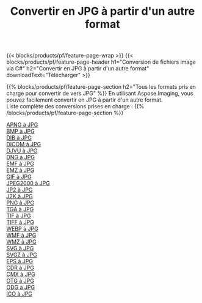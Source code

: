 ﻿---
title: Convertir en JPG à partir d'un autre format 
weight: 3920
url: /fr/net/conversion/to/jpg 
lang: fr
langdirlevel: 2
locales: zh-hans,ja,it,ru,de,es,fr,nl,id,lt,pl,pt,vi,tr,ko,zh-hant,ar,hi,th,sv,cs,uk,he
description: En utilisant Aspose.Imaging, vous pouvez facilement convertir en JPG à partir d'un autre format
---

{{< blocks/products/pf/feature-page-wrap >}}
{{< blocks/products/pf/feature-page-header h1="Conversion de fichiers image via C#" h2="Convertir en JPG à partir d'un autre format" downloadText="Télécharger" >}}


{{% blocks/products/pf/feature-page-section  h2="Tous les formats pris en charge pour convertir de vers JPG" %}}
En utilisant Aspose.Imaging, vous pouvez facilement convertir en JPG à partir d'un autre format.
<br/>
Liste complète des conversions prises en charge :
{{% /blocks/products/pf/feature-page-section %}}
<div class="container-fluid productfamilypage bg-gray">
    <div class="convertypes bg-gray agp-content section">
        <div class="container">
		<div class="row other-converters">
		    <div class='col-md-2 other-converter remove-lp remove-rp'><a href="/imaging/fr/net/conversion/apng-to-jpg" >APNG à JPG</a></div>
<div class='col-md-2 other-converter remove-lp remove-rp'><a href="/imaging/fr/net/conversion/bmp-to-jpg" >BMP à JPG</a></div>
<div class='col-md-2 other-converter remove-lp remove-rp'><a href="/imaging/fr/net/conversion/dib-to-jpg" >DIB à JPG</a></div>
<div class='col-md-2 other-converter remove-lp remove-rp'><a href="/imaging/fr/net/conversion/dicom-to-jpg" >DICOM à JPG</a></div>
<div class='col-md-2 other-converter remove-lp remove-rp'><a href="/imaging/fr/net/conversion/djvu-to-jpg" >DJVU à JPG</a></div>
<div class='col-md-2 other-converter remove-lp remove-rp'><a href="/imaging/fr/net/conversion/dng-to-jpg" >DNG à JPG</a></div>
<div class='col-md-2 other-converter remove-lp remove-rp'><a href="/imaging/fr/net/conversion/emf-to-jpg" >EMF à JPG</a></div>
<div class='col-md-2 other-converter remove-lp remove-rp'><a href="/imaging/fr/net/conversion/emz-to-jpg" >EMZ à JPG</a></div>
<div class='col-md-2 other-converter remove-lp remove-rp'><a href="/imaging/fr/net/conversion/gif-to-jpg" >GIF à JPG</a></div>
<div class='col-md-2 other-converter remove-lp remove-rp'><a href="/imaging/fr/net/conversion/jpeg2000-to-jpg" >JPEG2000 à JPG</a></div>
<div class='col-md-2 other-converter remove-lp remove-rp'><a href="/imaging/fr/net/conversion/jp2-to-jpg" >JP2 à JPG</a></div>
<div class='col-md-2 other-converter remove-lp remove-rp'><a href="/imaging/fr/net/conversion/j2k-to-jpg" >J2K à JPG</a></div>
<div class='col-md-2 other-converter remove-lp remove-rp'><a href="/imaging/fr/net/conversion/png-to-jpg" >PNG à JPG</a></div>
<div class='col-md-2 other-converter remove-lp remove-rp'><a href="/imaging/fr/net/conversion/tga-to-jpg" >TGA à JPG</a></div>
<div class='col-md-2 other-converter remove-lp remove-rp'><a href="/imaging/fr/net/conversion/tif-to-jpg" >TIF à JPG</a></div>
<div class='col-md-2 other-converter remove-lp remove-rp'><a href="/imaging/fr/net/conversion/tiff-to-jpg" >TIFF à JPG</a></div>
<div class='col-md-2 other-converter remove-lp remove-rp'><a href="/imaging/fr/net/conversion/webp-to-jpg" >WEBP à JPG</a></div>
<div class='col-md-2 other-converter remove-lp remove-rp'><a href="/imaging/fr/net/conversion/wmf-to-jpg" >WMF à JPG</a></div>
<div class='col-md-2 other-converter remove-lp remove-rp'><a href="/imaging/fr/net/conversion/wmz-to-jpg" >WMZ à JPG</a></div>
<div class='col-md-2 other-converter remove-lp remove-rp'><a href="/imaging/fr/net/conversion/svg-to-jpg" >SVG à JPG</a></div>
<div class='col-md-2 other-converter remove-lp remove-rp'><a href="/imaging/fr/net/conversion/svgz-to-jpg" >SVGZ à JPG</a></div>
<div class='col-md-2 other-converter remove-lp remove-rp'><a href="/imaging/fr/net/conversion/eps-to-jpg" >EPS à JPG</a></div>
<div class='col-md-2 other-converter remove-lp remove-rp'><a href="/imaging/fr/net/conversion/cdr-to-jpg" >CDR à JPG</a></div>
<div class='col-md-2 other-converter remove-lp remove-rp'><a href="/imaging/fr/net/conversion/cmx-to-jpg" >CMX à JPG</a></div>
<div class='col-md-2 other-converter remove-lp remove-rp'><a href="/imaging/fr/net/conversion/otg-to-jpg" >OTG à JPG</a></div>
<div class='col-md-2 other-converter remove-lp remove-rp'><a href="/imaging/fr/net/conversion/odg-to-jpg" >ODG à JPG</a></div>
<div class='col-md-2 other-converter remove-lp remove-rp'><a href="/imaging/fr/net/conversion/ico-to-jpg" >ICO à JPG</a></div>
                </div>
        </div>
    </div>
</div>
<br/>

